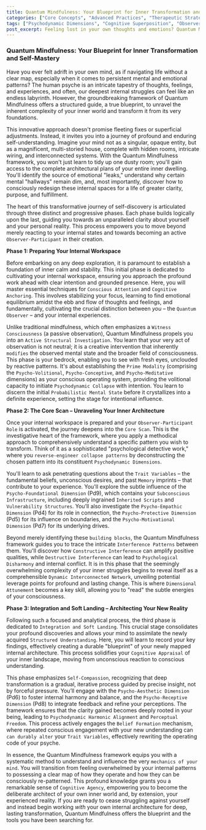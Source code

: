 ```yaml
---
title: Quantum Mindfulness: Your Blueprint for Inner Transformation and Self-Mastery
categories: ["Core Concepts", "Advanced Practices", "Therapeutic Strategies"]
tags: ["Psychodynamic Dimensions", "Cognitive Superposition", "Observer-Participant Dynamic", "Self-Mastery", "Inner Architecture", "Mindfulness", "Personal Growth", "Consciousness Refinement", "Perceptual Freedom"]
post_excerpt: Feeling lost in your own thoughts and emotions? Quantum Mindfulness offers a revolutionary framework to understand your inner world not as a chaotic maze, but as a structured, dynamic system. This approach provides a practical blueprint to navigate your psyche, transform limiting patterns, and consciously architect a more fulfilling reality.
---
```


### Quantum Mindfulness: Your Blueprint for Inner Transformation and Self-Mastery

Have you ever felt adrift in your own mind, as if navigating life without a clear map, especially when it comes to persistent mental and emotional patterns? The human psyche is an intricate tapestry of thoughts, feelings, and experiences, and often, our deepest internal struggles can feel like an endless labyrinth. However, the groundbreaking framework of Quantum Mindfulness offers a structured guide, a true blueprint, to unravel the inherent complexity of your inner world and transform it from its very foundations.

This innovative approach doesn't promise fleeting fixes or superficial adjustments. Instead, it invites you into a journey of profound and enduring self-understanding. Imagine your mind not as a singular, opaque entity, but as a magnificent, multi-storied house, complete with hidden rooms, intricate wiring, and interconnected systems. With the Quantum Mindfulness framework, you won't just learn to tidy up one dusty room; you'll gain access to the complete architectural plans of your entire inner dwelling. You'll identify the source of emotional "leaks," understand why certain mental "hallways" remain dim, and, most importantly, discover how to consciously redesign these internal spaces for a life of greater clarity, purpose, and fulfillment.

The heart of this transformative journey of self-discovery is articulated through three distinct and progressive phases. Each phase builds logically upon the last, guiding you towards an unparalleled clarity about yourself and your personal reality. This process empowers you to move beyond merely reacting to your internal states and towards becoming an active `Observer-Participant` in their creation.

**Phase 1: Preparing Your Internal Workspace**

Before embarking on any deep exploration, it is paramount to establish a foundation of inner calm and stability. This initial phase is dedicated to cultivating your internal workspace, ensuring you approach the profound work ahead with clear intention and grounded presence. Here, you will master essential techniques for `Conscious Attention` and `Cognitive Anchoring`. This involves stabilizing your focus, learning to find emotional equilibrium amidst the ebb and flow of thoughts and feelings, and fundamentally, cultivating the crucial distinction between *you* – the `Quantum Observer` – and your internal experiences.

Unlike traditional mindfulness, which often emphasizes a `Witness Consciousness` (a passive observation), Quantum Mindfulness propels you into an `Active Structural Investigation`. You learn that your very act of observation is not neutral; it is a creative intervention that inherently `modifies` the observed mental state and the broader field of consciousness. This phase is your bedrock, enabling you to see with fresh eyes, unclouded by reactive patterns. It's about establishing the `Prime Modality` (comprising the `Psycho-Volitional`, `Psycho-Conceptive`, and `Psycho-Meditative` dimensions) as your conscious operating system, providing the volitional capacity to initiate `Psychodynamic Collapse` with intention. You learn to discern the initial `Probabilistic Mental State` before it crystallizes into a definite experience, setting the stage for intentional influence.

**Phase 2: The Core Scan – Unraveling Your Inner Architecture**

Once your internal workspace is prepared and your `Observer-Participant Role` is activated, the journey deepens into the `Core Scan`. This is the investigative heart of the framework, where you apply a methodical approach to comprehensively understand a specific pattern you wish to transform. Think of it as a sophisticated "psychological detective work," where you `reverse-engineer collapse patterns` by deconstructing the chosen pattern into its constituent `Psychodynamic Dimensions`.

You'll learn to ask penetrating questions about the `Trait Variables` – the fundamental beliefs, unconscious desires, and past `Memory` imprints – that contribute to your experience. You'll explore the subtle influence of the `Psycho-Foundational Dimension` (Pd9), which contains your `Subconscious Infrastructure`, including deeply ingrained `Inherited Scripts` and `Vulnerability Structures`. You’ll also investigate the `Psycho-Empathic Dimension` (Pd4) for its role in connection, the `Psycho-Protective Dimension` (Pd5) for its influence on boundaries, and the `Psycho-Motivational Dimension` (Pd7) for its underlying drives.

Beyond merely identifying these `building blocks`, the Quantum Mindfulness framework guides you to trace the intricate `Interference Patterns` between them. You'll discover how `Constructive Interference` can amplify positive qualities, while `Destructive Interference` can lead to `Psychological Disharmony` and internal conflict. It is in this phase that the seemingly overwhelming complexity of your inner struggles begins to reveal itself as a comprehensible `Dynamic Interconnected Network`, unveiling potential leverage points for profound and lasting change. This is where `Dimensional Attunement` becomes a key skill, allowing you to "read" the subtle energies of your consciousness.

**Phase 3: Integration and Soft Landing – Architecting Your New Reality**

Following such a focused and analytical process, the third phase is dedicated to `Integration and Soft Landing`. This crucial stage consolidates your profound discoveries and allows your mind to assimilate the newly acquired `Structured Understanding`. Here, you will learn to record your key findings, effectively creating a durable "blueprint" of your newly mapped internal architecture. This process solidifies your `Cognitive Appraisal` of your inner landscape, moving from unconscious reaction to conscious understanding.

This phase emphasizes `Self-Compassion`, recognizing that deep transformation is a gradual, iterative process guided by precise insight, not by forceful pressure. You’ll engage with the `Psycho-Aesthetic Dimension` (Pd6) to foster internal harmony and balance, and the `Psycho-Receptive Dimension` (Pd8) to integrate feedback and refine your perceptions. The framework ensures that the clarity gained becomes deeply rooted in your being, leading to `Psychodynamic Harmonic Alignment` and `Perceptual Freedom`. This process actively engages the `Belief Formation` mechanism, where repeated conscious engagement with your new understanding can `can durably alter` your `Trait Variables`, effectively rewriting the operating code of your psyche.

In essence, the Quantum Mindfulness framework equips you with a systematic method to understand and influence the very `mechanics of your mind`. You will transition from feeling overwhelmed by your internal patterns to possessing a clear map of how they operate and how they can be consciously re-patterned. This profound knowledge grants you a remarkable sense of `Cognitive Agency`, empowering you to become the deliberate architect of your own inner world and, by extension, your experienced reality. If you are ready to cease struggling against yourself and instead begin working *with* your own internal architecture for deep, lasting transformation, Quantum Mindfulness offers the blueprint and the tools you have been searching for.